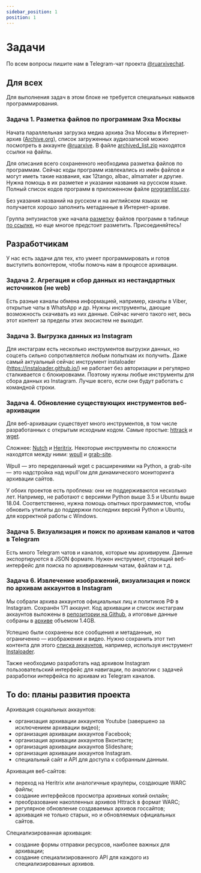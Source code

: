 ```yaml
---
sidebar_position: 1
position: 1
---
```


# Задачи

По всем вопросы пишите нам в Telegram-чат проекта [@ruarxivechat](https://t.me/ruarxivechat).


## Для всех

Для выполнения задач в этом блоке не требуется специальных навыков программирования.

### Задача 1. Разметка файлов по программам Эха Москвы
Начата параллельная загрузка медиа архива Эха Москвы в Интернет-архив ([Archive.org](https://archive.org/)), список загруженных аудиозаписей можно посмотреть в аккаунте [@ruarxive](https://archive.org/details/@ruarxive). В файле [archived_list.zip](https://t.me/ruarxive/29) находятся ссылки на файлы.

Для описания всего сохраненного необходима разметка файлов по программам. Сейчас коды программ извлекались из имён файлов и могут иметь такие названия, как 12tango, albac, almamater и другие. Нужна помощь в их разметке и указании названия на русском языке. Полный список кодов программ в приложенном файле [programlist.csv](https://t.me/ruarxive/29).

Без указания названий на русском и на английском языках не получается хорошо заполнить метаданные в Интернет-архиве.

Группа энтузиастов уже начала [разметку](https://t.me/ruarxive/28?comment=966) файлов программ в таблице [по ссылке](https://docs.google.com/spreadsheets/d/1RP6mcKuFkuzuHUHELjJ6hWmpB0vCJZrW7X5Zhs78TYk/edit?usp=sharing), но еще многое предстоит разметить. Присоединяйтесь!


## Разработчикам

У нас есть задачи для тех, кто умеет программировать и готов выступить волонтером, чтобы помочь нам в процессе архивации.


### Задача 2. Агрегация и сбор данных из нестандартных источников (не web)
Есть разные каналы обмена информацией, например, каналы в Viber, открытые чаты в WhatsApp и др.
Нужны инструменты, дающие возможность скачивать из них данные. Сейчас ничего такого нет, весь этот контент за пределы этих экосистем не выходит.


### Задача 3. Выгрузка данных из Instagram
Для инстаграм есть несколько инструментов выгрузки данных, но соцсеть сильно сопротивляется любым попыткам их получить. Даже самый актуальный сейчас инструмент instaloader (https://instaloader.github.io/) не работает без авторизации и регулярно сталкивается с блокировками. Поэтому нужны любые инструменты для сбора данных из Instagram. Лучше всего, если они будут работать с командной строки.


### Задача 4. Обновление существующих инструментов веб-архивации
Для веб-архивации существует много инструментов, в том числе разработанных с открытым исходным кодом. Самые простые: [httrack](https://www.httrack.com/) и [wget](https://www.gnu.org/software/wget/).

Сложнее: [Nutch](https://nutch.apache.org/) и [Heritrix](https://github.com/internetarchive/heritrix3/releases). Некоторые инструменты по сложности находятся между ними: [wpull](https://github.com/ArchiveTeam/wpull) и [grab-site](https://github.com/ArchiveTeam/grab-site).

Wpull — это переделанный wget с расширениями на Python, а grab-site — это надстройка над wpull'ом для динамического мониторинга архивации сайтов.

У обоих проектов есть проблема: они не поддерживаются несколько лет. Например, не работают с версиями Python выше 3.5 и Ubuntu выше 18.04. Соответственно, нужна помощь опытных программистов, чтобы обновить утилиты до поддержки последних версий Python и Ubuntu, для корректной работы с Windows.


### Задача 5. Визуализация и поиск по архивам каналов и чатов в Telegram
Есть много Telegram чатов и каналов, которые мы архивируем. Данные экспортируются в JSON формате.
Нужен инструмент, строящий веб-интерфейс для поиска по архивированным чатам, файлам и т.д.


### Задача 6. Извлечение изображений, визуализация и поиск по архивам аккаунтов в Instagram
Мы собрали архива аккаунтов официальных лиц и политиков РФ в Instagram. Сохранён 171 аккаунт. Код архивации и список инстаграм аккаунтов выложены в [репозитории на Github](https://github.com/ruarxive/rugovinstagrams), а итоговые данные собраны в [архиве](https://cdn.ruarxive.org/public/webcollect2022/govinst2022/_govinstagrams_20220325.zip) объемом 1.4GB.

Успешно были сохранены все сообщения и метаданные, но ограниченно — изображения и видео. Нужно сохранить этот тип контента для этого [списка аккаунтов](https://github.com/ruarxive/rugovinstagrams/blob/main/instagram.csv), например, используя инструмент [Instaloader](https://instaloader.github.io/).

Также необходимо разработать над архивом Instagram пользовательский интерфейс для навигации, по аналогии с задачей разработки интерфейса по архивам из Telegram каналов.


## To do: планы развития проекта

Архивация социальных аккаунтов:
- организация архивации аккаунтов Youtube (завершено за исключением архивации видео);
- организация архивации аккаунтов Facebook;
- организация архивации аккаунтов Вконтакте;
- организация архивации аккаунтов Slideshare;
- организация архивации аккаунтов Instagram.
- специальный сайт и API для доступа к собранным данным.

Архивация веб-сайтов:
- переход на Heritrix или аналогичные краулеры, создающие WARC файлы;
- создание интерфейсов просмотра архивных копий онлайн;
- преобразование накопленных архивов Httrack в формат WARC;
- регулярное обновление создаваемых архивов госсайтов;
- архивация не только старых, но и обновляемых официальных сайтов.

Специализированная архивация:
- создание формы отправки ресурсов, наиболее важных для архивации;
- создание специализированного API для каждого из специализированных архивов.
